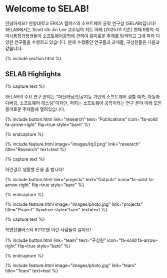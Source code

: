 ---
---

# Welcome to SELAB!

안녕하세요? 한양대학교 ERICA 캠퍼스의 소프트웨어 공학 연구실 (SELAB)입니다! SELAB에서는 Scott Uk-Jin Lee 교수님의 지도 아래 (2025.01 기준) 현재 6명의 석박사통합과정생들이 소프트웨어공학에 관하여 흥미로운 주제를 탐색하고 그에 따라 다양한 연구들을 수행하고 있습니다. 현재 수행중인 연구들과 과제들, 구성원들은 다음과 같습니다.

{% include section.html %}

## SELAB Highlights

{% capture text %}

SELAB의 주요 연구 분야는 "머신러닝/인공지능 기반의 소프트웨어 결함 예측, 자동화 디버깅, 소프트웨어 테스팅"이지만, 저희는 소프트웨어 공학이라는 연구 분야 아래 모든 흥미로운 주제들에 열려있습니다.

{%
  include button.html
  link="research"
  text="Publications"
  icon="fa-solid fa-arrow-right"
  flip=true
  style="bare"
%}

{% endcapture %}

{%
  include feature.html
  image="images/rq3.png"
  link="research"
  title="Research"
  text=text
%}

{% capture text %}

이런걸로 생활할 돈을 좀 법니다!

{%
  include button.html
  link="projects"
  text="Outputs"
  icon="fa-solid fa-arrow-right"
  flip=true
  style="bare"
%}

{% endcapture %}

{%
  include feature.html
  image="images/photo.jpg"
  link="projects"
  title="Project"
  flip=true
  style="bare"
  text=text
%}

{% capture text %}

학연산클러스터 621호엔 이런 사람들이 살아요!

{%
  include button.html
  link="team"
  text="구성원"
  icon="fa-solid fa-arrow-right"
  flip=true
  style="bare"
%}

{% endcapture %}

{%
  include feature.html
  image="images/photo.jpg"
  link="team"
  title="Team"
  text=text
%}
